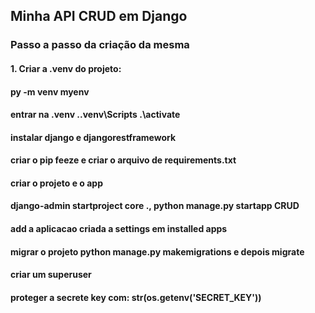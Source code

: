 ## Minha API CRUD em Django

### Passo a passo da criação da mesma
#### 1. Criar a .venv do projeto:
#### py -m venv myenv
#### entrar na .venv .\.venv\Scripts .\activate

#### instalar django e djangorestframework
#### criar o pip feeze e criar o arquivo de requirements.txt

#### criar o projeto e o app
#### django-admin startproject core ., python manage.py startapp CRUD

#### add a aplicacao criada a settings em installed apps
#### migrar o projeto python manage.py makemigrations e depois migrate

#### criar um superuser
#### proteger a secrete key com: str(os.getenv('SECRET_KEY'))
